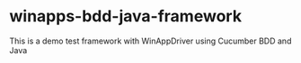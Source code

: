 # winapps-bdd-java-framework
This is a demo test framework with WinAppDriver using Cucumber BDD and Java
